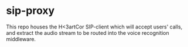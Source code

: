 # sip-proxy
This repo houses the H<3artCor SIP-client which will accept users' calls, and extract the audio stream to be routed into the voice recognition middleware.
